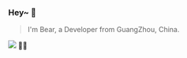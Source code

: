 ### Hey~ 👋
> I'm Bear, a Developer from GuangZhou, China.

![](https://github-readme-stats.vercel.app/api?username=zxxxxxxxxxxx&theme=dark)
:teddy_bear::zzz:	

<!--
img
![Alt Text](https://wpimg.wallstcn.com/0e03b7da-db9e-4819-ba10-9016ddfdaed3)
-->

<!--
统计
![](https://github-readme-stats.vercel.app/api?username=zxxxxxxxxxxx&theme=dark)
-->

<!--
**zxxxxxxxxxxx/zxxxxxxxxxxx** is a ✨ _special_ ✨ repository because its `README.md` (this file) appears on your GitHub profile.

Here are some ideas to get you started:

- 🔭 I’m currently working on ...
- 🌱 I’m currently learning ...
- 👯 I’m looking to collaborate on ...
- 🤔 I’m looking for help with ...
- 💬 Ask me about ...
- 📫 How to reach me: ...
- 😄 Pronouns: ...
- ⚡ Fun fact: ...
-->

